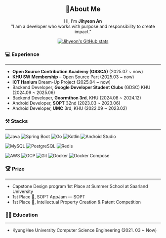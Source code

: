 <div align="center">
  
## 👋About Me
Hi, I'm **Jihyeon An**  
"I am a developer who works with purpose and responsibility to create impact."  

[![Jihyeon's GitHub stats](https://github-readme-stats.vercel.app/api?username=deehyeon)](https://github.com/anuraghazra/github-readme-stats)

</div>

### 💻 Experience  
---  
- **Open Source Contribution Academy (OSSCA)** (2025.07 ~ now)
- **KHU SW Membership** – Open Source Part (2025.03 ~ now)
- **ICT Hanium** Dream-Up Project (2025.04 ~ now)
- Backend Developer, **Google Developer Student Clubs** (GDSC) KHU (2024.09 ~ 2025.06)
- Backend Developer, **Goormthon 3rd**, KHU (2024.08 ~ 2024.12)
- Android Developer, **SOPT** 32nd (2023.03 ~ 2023.06)
- Android Developer, **UMC** 3rd, KHU (2022.09 ~ 2023.02)



### ⚒️ Stacks
---
![Java](https://img.shields.io/badge/Java-007396?style=flat&logo=openjdk&logoColor=white) ![Spring Boot](https://img.shields.io/badge/Spring%20Boot-6DB33F?style=flat&logo=springboot&logoColor=white) ![Go](https://img.shields.io/badge/Go-00ADD8?style=flat&logo=go&logoColor=white)  ![Kotlin](https://img.shields.io/badge/Kotlin-0095D5?style=flat&logo=kotlin&logoColor=white) ![Android Studio](https://img.shields.io/badge/Android%20Studio-3DDC84?style=flat&logo=androidstudio&logoColor=white)  
 

![MySQL](https://img.shields.io/badge/MySQL-4479A1?style=flat&logo=mysql&logoColor=white) ![PostgreSQL](https://img.shields.io/badge/PostgreSQL-4169E1?style=flat&logo=postgresql&logoColor=white) ![Redis](https://img.shields.io/badge/Redis-DC382D?style=flat&logo=redis&logoColor=white)  

![AWS](https://img.shields.io/badge/AWS-232F3E?style=flat&logo=amazonaws&logoColor=white) ![GCP](https://img.shields.io/badge/GCP-4285F4?style=flat&logo=googlecloud&logoColor=white) ![Git](https://img.shields.io/badge/Git-F05032?style=flat&logo=git&logoColor=white) ![Docker](https://img.shields.io/badge/Docker-2496ED?style=flat&logo=docker&logoColor=white) ![Docker Compose](https://img.shields.io/badge/Docker%20Compose-2496ED?style=flat&logo=docker&logoColor=white)       





### 🏆 Prize
---
- Capstone Design program 1st Place at Summer School at Saarland University
- 1st Place 🥇, SOPT AppJam — SOPT
- 1st Place 🥇, Intellectual Property Creation & Patent Competition




### 👩‍🏫 Education
---
- KyungHee University Computer Science Engineering (2021. 03 ~ Now)


  
